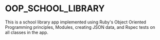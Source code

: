# OOP_SCHOOL_LIBRARY
This is a school library app implemented using Ruby's Object Oriented Programming principles, Modules, creating JSON data, and Rspec tests on all classes in the app.
